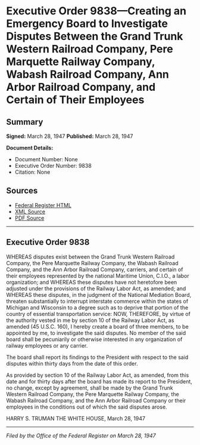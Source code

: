 # Executive Order 9838—Creating an Emergency Board to Investigate Disputes Between the Grand Trunk Western Railroad Company, Pere Marquette Railway Company, Wabash Railroad Company, Ann Arbor Railroad Company, and Certain of Their Employees

## Summary

**Signed:** March 28, 1947
**Published:** March 28, 1947

**Document Details:**
- Document Number: None
- Executive Order Number: 9838
- Citation: None

## Sources
- [Federal Register HTML](https://www.presidency.ucsb.edu/documents/executive-order-9838-creating-emergency-board-investigate-disputes-between-the-grand-trunk)
- [XML Source](None)
- [PDF Source](None)

---

## Executive Order 9838

WHEREAS disputes exist between the Grand Trunk Western Railroad Company, the Pere Marquette Railway Company, the Wabash Railroad Company, and the Ann Arbor Railroad Company, carriers, and certain of their employees represented by the national Maritime Union, C.I.O., a labor organization; and
WHEREAS these disputes have not heretofore been adjusted under the provisions of the Railway Labor Act, as amended; and
WHEREAS these disputes, in the judgment of the National Mediation Board, threaten substantially to interrupt interstate commerce within the states of Michigan and Wisconsin to a degree such as to deprive that portion of the country of essential transportation service:
NOW, THEREFORE, by virtue of the authority vested in me by section 10 of the Railway Labor Act, as amended (45 U.S.C. 160), I hereby create a board of three members, to be appointed by me, to investigate the said disputes. No member of the said board shall be pecuniarily or otherwise interested in any organization of railway employees or any carrier.

The board shall report its findings to the President with respect to the said disputes within thirty days from the date of this order.

As provided by section 10 of the Railway Labor Act, as amended, from this date and for thirty days after the board has made its report to the President, no change, except by agreement, shall be made by the Grand Trunk Western Railroad Company, the Pere Marquette Railway Company, the Wabash Railroad Company, and the Ann Arbor Railroad Company or their employees in the conditions out of which the said disputes arose.

HARRY S. TRUMAN
THE WHITE HOUSE,
March 28, 1947

---

*Filed by the Office of the Federal Register on March 28, 1947*
